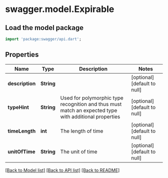 # swagger.model.Expirable

## Load the model package
```dart
import 'package:swagger/api.dart';
```

## Properties
Name | Type | Description | Notes
------------ | ------------- | ------------- | -------------
**description** | **String** |  | [optional] [default to null]
**typeHint** | **String** | Used for polymorphic type recognition and thus must match an expected type with additional properties | [optional] [default to null]
**timeLength** | **int** | The length of time | [optional] [default to null]
**unitOfTime** | **String** | The unit of time | [optional] [default to null]

[[Back to Model list]](../README.md#documentation-for-models) [[Back to API list]](../README.md#documentation-for-api-endpoints) [[Back to README]](../README.md)


